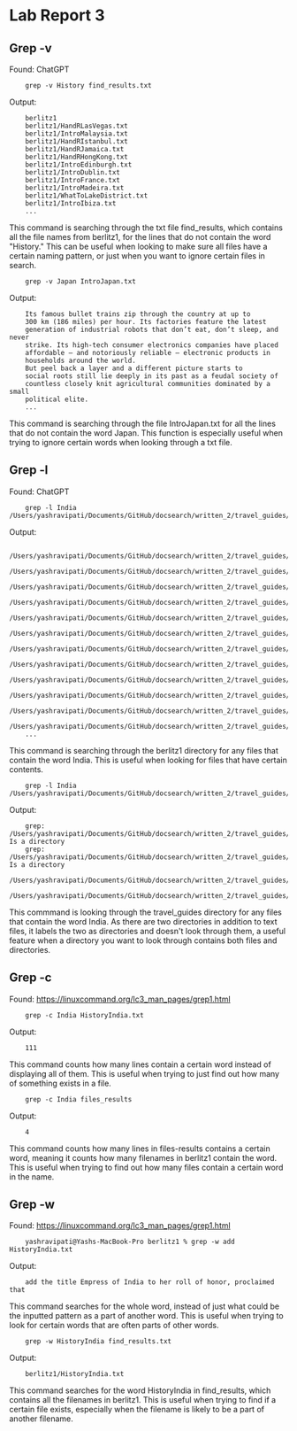 # Lab Report 3

## Grep -v

Found: ChatGPT

        grep -v History find_results.txt 

Output:

        berlitz1
        berlitz1/HandRLasVegas.txt
        berlitz1/IntroMalaysia.txt
        berlitz1/HandRIstanbul.txt
        berlitz1/HandRJamaica.txt
        berlitz1/HandRHongKong.txt
        berlitz1/IntroEdinburgh.txt
        berlitz1/IntroDublin.txt
        berlitz1/IntroFrance.txt
        berlitz1/IntroMadeira.txt
        berlitz1/WhatToLakeDistrict.txt
        berlitz1/IntroIbiza.txt
        ...

This command is searching through the txt file find_results, which contains all the file names from berlitz1, for the lines that do not contain the word "History." This can be useful when looking to make sure all files have a certain naming pattern, or just when you want to ignore certain files in search.

        grep -v Japan IntroJapan.txt
        
Output:

        Its famous bullet trains zip through the country at up to
        300 km (186 miles) per hour. Its factories feature the latest
        generation of industrial robots that don’t eat, don’t sleep, and never
        strike. Its high-tech consumer electronics companies have placed
        affordable — and notoriously reliable — electronic products in
        households around the world.
        But peel back a layer and a different picture starts to
        social roots still lie deeply in its past as a feudal society of
        countless closely knit agricultural communities dominated by a small
        political elite.
        ...
        
This command is searching through the file IntroJapan.txt for all the lines that do not contain the word Japan. This function is especially useful when trying to ignore certain words when looking through a txt file.

## Grep -l

Found: ChatGPT

        grep -l India /Users/yashravipati/Documents/GitHub/docsearch/written_2/travel_guides/berlitz1/*
        
Output:

        /Users/yashravipati/Documents/GitHub/docsearch/written_2/travel_guides/berlitz1/HandRIsrael.txt
        /Users/yashravipati/Documents/GitHub/docsearch/written_2/travel_guides/berlitz1/HistoryEgypt.txt
        /Users/yashravipati/Documents/GitHub/docsearch/written_2/travel_guides/berlitz1/HistoryFWI.txt
        /Users/yashravipati/Documents/GitHub/docsearch/written_2/travel_guides/berlitz1/HistoryFrance.txt
        /Users/yashravipati/Documents/GitHub/docsearch/written_2/travel_guides/berlitz1/HistoryGreek.txt
        /Users/yashravipati/Documents/GitHub/docsearch/written_2/travel_guides/berlitz1/HistoryHongKong.txt
        /Users/yashravipati/Documents/GitHub/docsearch/written_2/travel_guides/berlitz1/HistoryIndia.txt
        /Users/yashravipati/Documents/GitHub/docsearch/written_2/travel_guides/berlitz1/HistoryIstanbul.txt
        /Users/yashravipati/Documents/GitHub/docsearch/written_2/travel_guides/berlitz1/HistoryLasVegas.txt
        /Users/yashravipati/Documents/GitHub/docsearch/written_2/travel_guides/berlitz1/HistoryMalaysia.txt
        /Users/yashravipati/Documents/GitHub/docsearch/written_2/travel_guides/berlitz1/IntroFWI.txt
        /Users/yashravipati/Documents/GitHub/docsearch/written_2/travel_guides/berlitz1/IntroIndia.txt
        ...
        
This command is searching through the berlitz1 directory for any files that contain the word India. This is useful when looking for files that have certain contents.

        grep -l India /Users/yashravipati/Documents/GitHub/docsearch/written_2/travel_guides/*  
     
Output:

        grep: /Users/yashravipati/Documents/GitHub/docsearch/written_2/travel_guides/berlitz1: Is a directory
        grep: /Users/yashravipati/Documents/GitHub/docsearch/written_2/travel_guides/berlitz2: Is a directory
        /Users/yashravipati/Documents/GitHub/docsearch/written_2/travel_guides/files_results
        /Users/yashravipati/Documents/GitHub/docsearch/written_2/travel_guides/find_results.txt
        
This commmand is looking through the travel_guides directory for any files that contain the word India. As there are two directories in addition to text files, it labels the two as directories and doesn't look through them, a useful feature when a directory you want to look through contains both files and directories.

## Grep -c

Found: https://linuxcommand.org/lc3_man_pages/grep1.html

        grep -c India HistoryIndia.txt 
        
Output:

        111
        
This command counts how many lines contain a certain word instead of displaying all of them. This is useful when trying to just find out how many of something exists in a file.

        grep -c India files_results

Output:

        4

This command counts how many lines in files-results contains a certain word, meaning it counts how many filenames in berlitz1 contain the word. This is useful when trying to find out how many files contain a certain word in the name.

## Grep -w

Found: https://linuxcommand.org/lc3_man_pages/grep1.html

        yashravipati@Yashs-MacBook-Pro berlitz1 % grep -w add HistoryIndia.txt

Output:

        add the title Empress of India to her roll of honor, proclaimed that

This command searches for the whole word, instead of just what could be the inputted pattern as a part of another word. This is useful when trying to look for certain words that are often parts of other words.

        grep -w HistoryIndia find_results.txt

Output:

        berlitz1/HistoryIndia.txt
        
This command searches for the word HistoryIndia in find_results, which contains all the filenames in berlitz1. This is useful when trying to find if a certain file exists, especially when the filename is likely to be a part of another filename.
